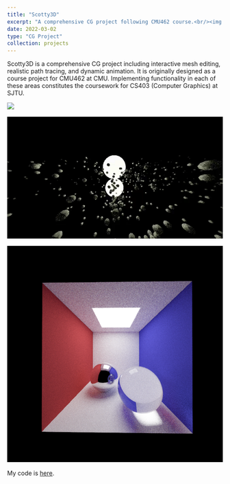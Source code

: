 ```yaml
---
title: "Scotty3D"
excerpt: "A comprehensive CG project following CMU462 course.<br/><img src='/images/scotty3d_3.png' width='60%'>"
date: 2022-03-02
type: "CG Project"
collection: projects
---
```


Scotty3D is a comprehensive CG project including interactive mesh editing, realistic path tracing, and dynamic animation. It is originally designed as a course project for CMU462 at CMU. Implementing functionality in each of these areas constitutes the coursework for CS403 (Computer Graphics) at SJTU.

![](/images/scotty3d_1.png)

![](/images/scotty3d_2.gif)

![](/images/scotty3d_3.png)

My code is [here](https://github.com/aik2mlj/Scotty3D).
